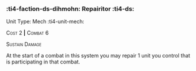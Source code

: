 ### :ti4-faction-ds-dihmohn: **Repairitor** :ti4-ds:

Unit Type: Mech :ti4-unit-mech:

<span style="font-variant:small-caps;">Cost 2</span> __|__ <span style="font-variant:small-caps;">Combat 6</span>

<span style="font-variant:small-caps;">Sustain Damage</span>

At the start of a combat in this system you may repair 1 unit you control that is participating in that combat.